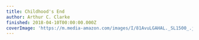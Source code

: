 ```yaml
---
title: Childhood's End
author: Arthur C. Clarke
finished: 2018-04-10T00:00:00.000Z
coverImage: 'https://m.media-amazon.com/images/I/81AvuLGAHAL._SL1500_.jpg'
---
```

